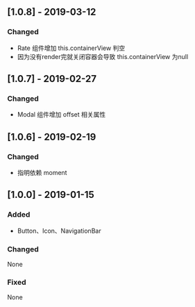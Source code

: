 
## [1.0.8] - 2019-03-12

### Changed
- Rate 组件增加 this.containerView 判空
- 因为没有render完就关闭容器会导致 this.containerView 为null
  
## [1.0.7] - 2019-02-27

### Changed
- Modal 组件增加 offset 相关属性


## [1.0.6] - 2019-02-19

### Changed
- 指明依赖 moment


## [1.0.0] - 2019-01-15
### Added
- Button、Icon、NavigationBar

### Changed
None

### Fixed
None
